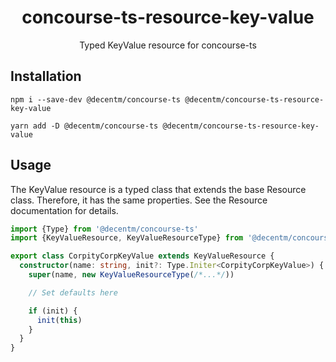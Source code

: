 <h1 align="center">
  concourse-ts-resource-key-value
</h1>

<div align="center">

  Typed KeyValue resource for concourse-ts
</div>

## Installation

`npm i --save-dev @decentm/concourse-ts @decentm/concourse-ts-resource-key-value`

`yarn add -D @decentm/concourse-ts @decentm/concourse-ts-resource-key-value`

## Usage

The KeyValue resource is a typed class that extends the base Resource class.
Therefore, it has the same properties. See the Resource documentation for details.

```typescript
import {Type} from '@decentm/concourse-ts'
import {KeyValueResource, KeyValueResourceType} from '@decentm/concourse-ts-resource-key-value'

export class CorpityCorpKeyValue extends KeyValueResource {
  constructor(name: string, init?: Type.Initer<CorpityCorpKeyValue>) {
    super(name, new KeyValueResourceType(/*...*/))

    // Set defaults here

    if (init) {
      init(this)
    }
  }
}
```
